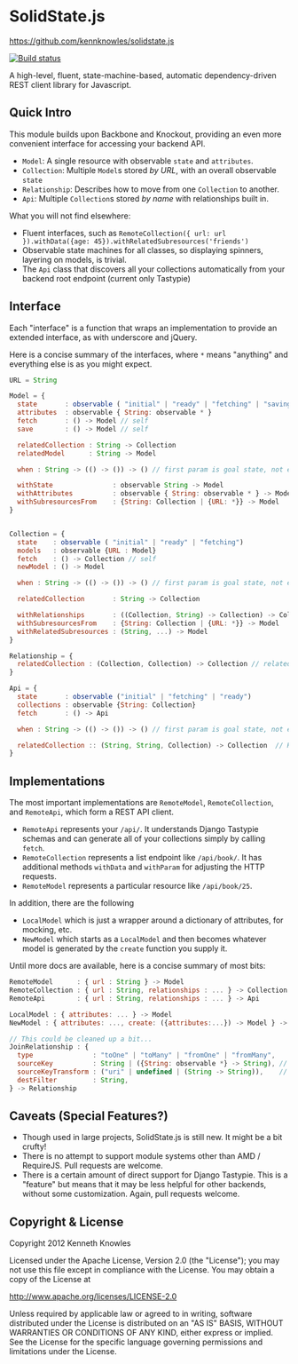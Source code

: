 SolidState.js
=============

https://github.com/kennknowles/solidstate.js

[![Build status](https://travis-ci.org/kennknowles/solidstate.js.png)](https://travis-ci.org/kennknowles/solidstate.js)

A high-level, fluent, state-machine-based, automatic dependency-driven REST client library for Javascript.

Quick Intro
-----------

This module builds upon Backbone and Knockout, providing an even more convenient
interface for accessing your backend API. 

 - `Model`: A single resource with observable `state` and `attributes`.
 - `Collection`: Multiple `Model`s stored _by URL_, with an overall observable `state`
 - `Relationship`: Describes how to move from one `Collection` to another.
 - `Api`: Multiple `Collection`s stored _by name_ with relationships built in.

What you will not find elsewhere:

 - Fluent interfaces, such as `RemoteCollection({ url: url }).withData({age: 45}).withRelatedSubresources('friends')`
 - Observable state machines for all classes, so displaying spinners, layering on models, is trivial.
 - The `Api` class that discovers all your collections automatically from your backend root endpoint (current only Tastypie)


Interface
---------

Each "interface" is a function that wraps an implementation to provide an extended interface, as with underscore and jQuery.

Here is a concise summary of the interfaces, where `*` means "anything" and everything else is as you might expect.

```javascript
URL = String

Model = {
  state       : observable ( "initial" | "ready" | "fetching" | "saving")
  attributes  : observable { String: observable * }
  fetch       : () -> Model // self
  save        : () -> Model // self

  relatedCollection : String -> Collection
  relatedModel      : String -> Model

  when : String -> (() -> ()) -> () // first param is goal state, not event!

  withState               : observable String -> Model
  withAttributes          : observable { String: observable * } -> Model
  withSubresourcesFrom    : {String: Collection | {URL: *}} -> Model
}


Collection = {
  state    : observable ( "initial" | "ready" | "fetching")
  models   : observable {URL : Model}
  fetch    : () -> Collection // self
  newModel : () -> Model

  when : String -> (() -> ()) -> () // first param is goal state, not event!

  relatedCollection       : String -> Collection

  withRelationships       : ((Collection, String) -> Collection) -> Collection
  withSubresourcesFrom    : {String: Collection | {URL: *}} -> Model
  withRelatedSubresources : (String, ...) -> Model
}

Relationship = {
  relatedCollection : (Collection, Collection) -> Collection // relatedCollection(from, to) adds the right filters
}

Api = {
  state       : observable ("initial" | "fetching" | "ready")
  collections : observable {String: Collection}
  fetch       : () -> Api

  when : String -> (() -> ()) -> () // first param is goal state, not event!

  relatedCollection :: (String, String, Collection) -> Collection  // Keyed on source name, attribute name, and taking particular src collection too
}
```

Implementations
---------------

The most important implementations are `RemoteModel`, `RemoteCollection`, and `RemoteApi`, which form a REST API client.

 - `RemoteApi` represents your `/api/`. It understands Django Tastypie schemas and can generate all of your collections simply by calling `fetch`.
 - `RemoteCollection` represents a list endpoint like `/api/book/`. It has additional methods `withData` and `withParam` for adjusting the HTTP requests.
 - `RemoteModel` represents a particular resource like `/api/book/25`.

In addition, there are the following

 - `LocalModel` which is just a wrapper around a dictionary of attributes, for mocking, etc.
 - `NewModel` which starts as a `LocalModel` and then becomes whatever model is generated by the `create` function you supply it.

Until more docs are available, here is a concise summary of most bits:

```javascript
RemoteModel      : { url : String } -> Model
RemoteCollection : { url : String, relationships : ... } -> Collection
RemoteApi        : { url : String, relationships : ... } -> Api

LocalModel : { attributes: ... } -> Model
NewModel : { attributes: ..., create: ({attributes:...}) -> Model } -> Model

// This could be cleaned up a bit...
JoinRelationship : { 
  type               : "toOne" | "toMany" | "fromOne" | "fromMany",
  sourceKey          : String | ({String: observable *} -> String), // Either an attribute or a way to extract the transformed attribute
  sourceKeyTransform : ("uri" | undefined | (String -> String)),    // either "uri" 
  destFilter         : String,
} -> Relationship
```


Caveats (Special Features?)
---------------------------

 - Though used in large projects, SolidState.js is still new. It might be a bit crufty!
 - There is no attempt to support module systems other than AMD / RequireJS. Pull requests are welcome.
 - There is a certain amount of direct support for Django Tastypie. This is a "feature" but means that it may be less helpful for other backends, without some customization. Again, pull requests welcome.


Copyright & License
-------------------

Copyright 2012 Kenneth Knowles

Licensed under the Apache License, Version 2.0 (the "License"); you may not use
this file except in compliance with the License. You may obtain a copy of the
License at

http://www.apache.org/licenses/LICENSE-2.0

Unless required by applicable law or agreed to in writing, software distributed
under the License is distributed on an "AS IS" BASIS, WITHOUT WARRANTIES OR
CONDITIONS OF ANY KIND, either express or implied. See the License for the
specific language governing permissions and limitations under the License.

